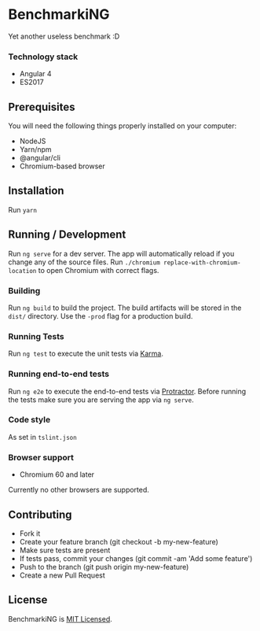 # BenchmarkiNG

Yet another useless benchmark :D

### Technology stack

* Angular 4
* ES2017

## Prerequisites

You will need the following things properly installed on your computer:
 * NodeJS
 * Yarn/npm
 * @angular/cli
 * Chromium-based browser

## Installation

Run `yarn`

## Running / Development

Run `ng serve` for a dev server. The app will automatically reload if you change any of the source files.
Run `./chromium replace-with-chromium-location` to open Chromium with correct flags.

### Building

Run `ng build` to build the project. The build artifacts will be stored in the `dist/` directory. Use the `-prod` flag for a production build.

### Running Tests

Run `ng test` to execute the unit tests via [Karma](https://karma-runner.github.io).

### Running end-to-end tests

Run `ng e2e` to execute the end-to-end tests via [Protractor](http://www.protractortest.org/).
Before running the tests make sure you are serving the app via `ng serve`.

### Code style

As set in `tslint.json`

### Browser support

* Chromium 60 and later

Currently no other browsers are supported.

## Contributing

* Fork it
* Create your feature branch (git checkout -b my-new-feature)
* Make sure tests are present
* If tests pass, commit your changes (git commit -am 'Add some feature')
* Push to the branch (git push origin my-new-feature)
* Create a new Pull Request

## License

BenchmarkiNG is [MIT Licensed](LICENSE).
